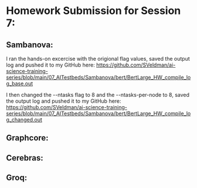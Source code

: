 # Homework Submission for Session 7:

## Sambanova:
I ran the hands-on excercise with the origional flag values, saved the output log and pushed it to my GitHub here:
https://github.com/SVeldman/ai-science-training-series/blob/main/07_AITestbeds/Sambanova/bert/BertLarge_HW_compile_log_base.out

I then changed the --ntasks flag to 8 and the --ntasks-per-node to 8, saved the output log and pushed it to my GitHub here:
https://github.com/SVeldman/ai-science-training-series/blob/main/07_AITestbeds/Sambanova/bert/BertLarge_HW_compile_log_changed.out


## Graphcore:


## Cerebras:


## Groq:


